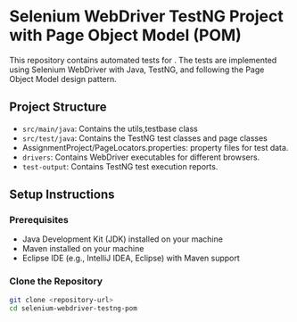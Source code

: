 # Selenium WebDriver TestNG Project with Page Object Model (POM)

This repository contains automated tests for <describe your project or application here>. The tests are implemented using Selenium WebDriver with Java, TestNG, and following the Page Object Model design pattern.

## Project Structure

- `src/main/java`: Contains the utils,testbase class
- `src/test/java`: Contains the TestNG test classes and page classes 
-  AssignmentProject/PageLocators.properties:  property files for test data.
- `drivers`: Contains WebDriver executables for different browsers.
- `test-output`: Contains TestNG test execution reports.

## Setup Instructions

### Prerequisites
- Java Development Kit (JDK) installed on your machine
- Maven installed on your machine
- Eclipse IDE (e.g., IntelliJ IDEA, Eclipse) with Maven support

### Clone the Repository
```bash
git clone <repository-url>
cd selenium-webdriver-testng-pom
